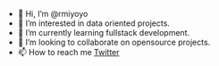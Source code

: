 - 👋 Hi, I’m @rmiyoyo
- 👀 I’m interested in data oriented projects.
- 🌱 I’m currently learning fullstack development.
- 💞️ I’m looking to collaborate on opensource projects.
- 📫 How to reach me [Twitter](twitter.com/r_miyoyo)

<!---
rmiyoyo/rmiyoyo is a ✨ special ✨ repository because its `README.md` (this file) appears on your GitHub profile.
You can click the Preview link to take a look at your changes.
--->
